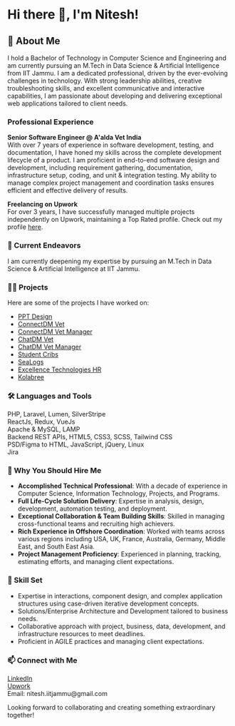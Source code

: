 
<h1>Hi there 👋, I'm Nitesh!</h1>
    
<h2>🚀 About Me</h2>
<p>I hold a Bachelor of Technology in Computer Science and Engineering and am currently pursuing an M.Tech in Data Science & Artificial Intelligence from IIT Jammu. I am a dedicated professional, driven by the ever-evolving challenges in technology. With strong leadership abilities, creative troubleshooting skills, and excellent communicative and interactive capabilities, I am passionate about developing and delivering exceptional web applications tailored to client needs.</p>

<h3>Professional Experience</h3>
<p><strong>Senior Software Engineer @ A'alda Vet India</strong><br>
With over 7 years of experience in software development, testing, and documentation, I have honed my skills across the complete development lifecycle of a product. I am proficient in end-to-end software design and development, including requirement gathering, documentation, infrastructure setup, coding, and unit & integration testing. My ability to manage complex project management and coordination tasks ensures efficient and effective delivery of results.</p>
<p><strong>Freelancing on Upwork</strong><br>
For over 3 years, I have successfully managed multiple projects independently on Upwork, maintaining a Top Rated profile. Check out my profile <a href="https://www.upwork.com/freelancers/~0166e3b08af5f7a0c8">here</a>.</p>

<h3>🌱 Current Endeavors</h3>
<p>I am currently deepening my expertise by pursuing an M.Tech in Data Science & Artificial Intelligence at IIT Jammu.</p>

<h3>👨‍💻 Projects</h3>
<p>Here are some of the projects I have worked on:</p>
<ul>
    <li><a href="https://ppt-design.com/">PPT Design</a></li>
    <li><a href="https://connectdmvet.com/">ConnectDM Vet</a></li>
    <li><a href="https://manager.connectdmvet.com/">ConnectDM Vet Manager</a></li>
    <li><a href="https://chatdmvet.com/">ChatDM Vet</a></li>
    <li><a href="https://manager.chatdmvet.com/">ChatDM Vet Manager</a></li>
    <li><a href="https://student-cribs.com/">Student Cribs</a></li>
    <li><a href="https://sealogs.com/">SeaLogs</a></li>
    <li><a href="https://hr.excellencetechnologies.in/">Excellence Technologies HR</a></li>
    <li><a href="https://app.kolabree.com/">Kolabree</a></li>
</ul>

<h3>🛠️ Languages and Tools</h3>
<p>PHP, Laravel, Lumen, SilverStripe<br>
ReactJs, Redux, VueJs<br>
Apache & MySQL, LAMP<br>
Backend REST APIs, HTML5, CSS3, SCSS, Tailwind CSS<br>
PSD/Figma to HTML, JavaScript, jQuery, Linux<br>
Jira</p>

<h3>💼 Why You Should Hire Me</h3>
<ul>
    <li><strong>Accomplished Technical Professional</strong>: With a decade of experience in Computer Science, Information Technology, Projects, and Programs.</li>
    <li><strong>Full Life-Cycle Solution Delivery</strong>: Expertise in analysis, design, development, automation testing, and deployment.</li>
    <li><strong>Exceptional Collaboration & Team Building Skills</strong>: Skilled in managing cross-functional teams and recruiting high achievers.</li>
    <li><strong>Rich Experience in Offshore Coordination</strong>: Worked with teams across various regions including USA, UK, France, Australia, Germany, Middle East, and South East Asia.</li>
    <li><strong>Project Management Proficiency</strong>: Experienced in planning, tracking, estimating efforts, and managing client expectations.</li>
</ul>

<h3>🌟 Skill Set</h3>
<ul>
    <li>Expertise in interactions, component design, and complex application structures using case-driven iterative development concepts.</li>
    <li>Solutions/Enterprise Architecture and Development tailored to business needs.</li>
    <li>Collaborative approach with project, business, data, development, and infrastructure resources to meet deadlines.</li>
    <li>Proficient in AGILE practices and managing client expectations.</li>
</ul>

<h3>📫 Connect with Me</h3>
<p><a href="https://www.linkedin.com/in/niteshiitj/">LinkedIn</a><br>
<a href="https://www.upwork.com/freelancers/~0166e3b08af5f7a0c8">Upwork</a><br>
Email: nitesh.iitjammu@gmail.com</p>

<p>Looking forward to collaborating and creating something extraordinary together!</p>

